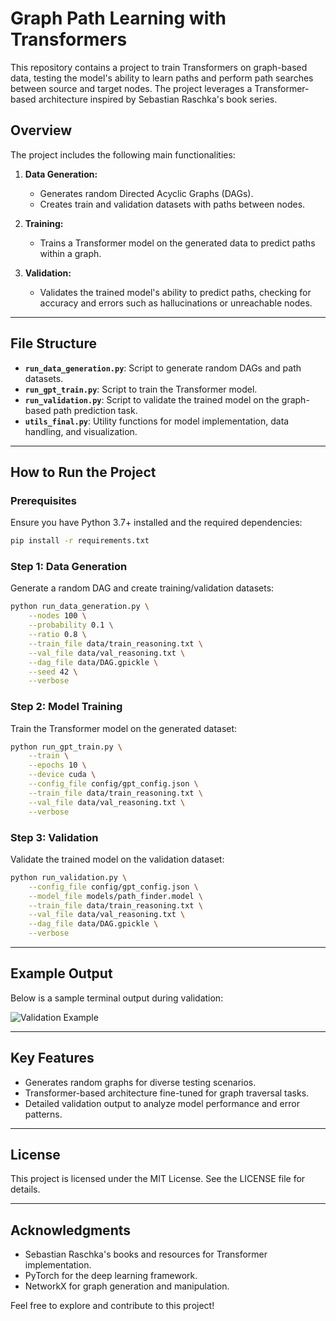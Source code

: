 # Graph Path Learning with Transformers

This repository contains a project to train Transformers on graph-based data, testing the model's ability to learn paths and perform path searches between source and target nodes. The project leverages a Transformer-based architecture inspired by Sebastian Raschka's book series.

## Overview

The project includes the following main functionalities:

1. **Data Generation:**
   - Generates random Directed Acyclic Graphs (DAGs).
   - Creates train and validation datasets with paths between nodes.

2. **Training:**
   - Trains a Transformer model on the generated data to predict paths within a graph.

3. **Validation:**
   - Validates the trained model's ability to predict paths, checking for accuracy and errors such as hallucinations or unreachable nodes.

---

## File Structure

- **`run_data_generation.py`**: Script to generate random DAGs and path datasets.
- **`run_gpt_train.py`**: Script to train the Transformer model.
- **`run_validation.py`**: Script to validate the trained model on the graph-based path prediction task.
- **`utils_final.py`**: Utility functions for model implementation, data handling, and visualization.

---

## How to Run the Project

### Prerequisites

Ensure you have Python 3.7+ installed and the required dependencies:

```bash
pip install -r requirements.txt
```

### Step 1: Data Generation

Generate a random DAG and create training/validation datasets:

```bash
python run_data_generation.py \
    --nodes 100 \
    --probability 0.1 \
    --ratio 0.8 \
    --train_file data/train_reasoning.txt \
    --val_file data/val_reasoning.txt \
    --dag_file data/DAG.gpickle \
    --seed 42 \
    --verbose
```

### Step 2: Model Training

Train the Transformer model on the generated dataset:

```bash
python run_gpt_train.py \
    --train \
    --epochs 10 \
    --device cuda \
    --config_file config/gpt_config.json \
    --train_file data/train_reasoning.txt \
    --val_file data/val_reasoning.txt \
    --verbose
```

### Step 3: Validation

Validate the trained model on the validation dataset:

```bash
python run_validation.py \
    --config_file config/gpt_config.json \
    --model_file models/path_finder.model \
    --train_file data/train_reasoning.txt \
    --val_file data/val_reasoning.txt \
    --dag_file data/DAG.gpickle \
    --verbose
```

---

## Example Output

Below is a sample terminal output during validation:

![Validation Example](example_output.png)

---

## Key Features

- Generates random graphs for diverse testing scenarios.
- Transformer-based architecture fine-tuned for graph traversal tasks.
- Detailed validation output to analyze model performance and error patterns.

---

## License

This project is licensed under the MIT License. See the LICENSE file for details.

---

## Acknowledgments

- Sebastian Raschka's books and resources for Transformer implementation.
- PyTorch for the deep learning framework.
- NetworkX for graph generation and manipulation.

Feel free to explore and contribute to this project!
